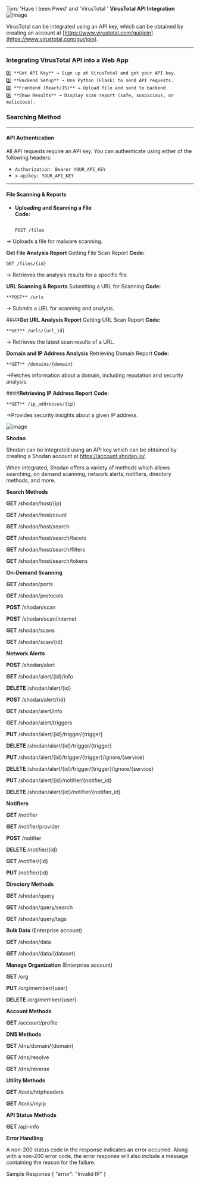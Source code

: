 Tom: 'Have I been Pwed' and 'VirusTotal '
**VirusTotal API Integration**
![image](https://github.com/user-attachments/assets/ed0312d3-0f23-487f-a6d6-32afab4a49ef)


VirusTotal can be integrated using an API key, which can be obtained by creating an account at [https://www.virustotal.com/gui/join](https://www.virustotal.com/gui/join).

---

### **Integrating VirusTotal API into a Web App**

    1️⃣ **Get API Key** → Sign up at VirusTotal and get your API key.  
    2️⃣ **Backend Setup** → Use Python (Flask) to send API requests.  
    3️⃣ **Frontend (React/JS)** → Upload file and send to backend.  
    4️⃣ **Show Results** → Display scan report (safe, suspicious, or malicious).  


### **Searching Method**

---

#### **API Authentication**

All API requests require an API key. You can authenticate using either of the following headers:

- `Authorization: Bearer YOUR_API_KEY`
- `x-apikey: YOUR_API_KEY`

---

#### **File Scanning & Reports**

- **Uploading and Scanning a File**  
  **Code:**  
  ```http
  
  POST /files
  
-> Uploads a file for malware scanning.
    
**Get File Analysis Report**
    Getting File Scan Report 
   **Code:** 

    
    GET /files/{id}
    
-> Retrieves the analysis results for a specific file.

**URL Scanning & Reports**
Submitting a URL for Scanning 
     **Code:**
    
    **POST** /urls
-> Submits a URL for scanning and analysis.

####**Get URL Analysis Report**
    Getting URL Scan Report 
     **Code:**
    
    **GET** /urls/{url_id}
-> Retrieves the latest scan results of a URL.

**Domain and IP Address Analysis**
    Retrieving Domain Report 
     **Code:**
    
    **GET** /domains/{domain}
->Fetches information about a domain, including reputation and security analysis.

####**Retrieving IP Address Report**
     **Code:**
    
    **GET** /ip_addresses/{ip}
->Provides security insights about a given IP address.


![image](https://github.com/user-attachments/assets/d19f96c2-a4db-436e-8ba7-60bd30f13716)











**Shodan**

Shodan can be integrated using an API key which can be obtained by creating a Shodan account at https://account.shodan.io/.

When integrated, Shodan offers a variety of methods which allows searching, on demand scanning, network alerts, notifiers, directory methods, and more.


**Search Methods**

**GET** /shodan/host/{ip}

**GET** /shodan/host/count

**GET** /shodan/host/search

**GET** /shodan/host/search/facets

**GET** /shodan/host/search/filters

**GET** /shodan/host/search/tokens


**On-Demand Scanning**

**GET** /shodan/ports

**GET** /shodan/protocols

**POST** /shodan/scan

**POST** /shodan/scan/internet

**GET** /shodan/scans

**GET** /shodan/scan/{id}


**Network Alerts**

**POST** /shodan/alert

**GET** /shodan/alert/{id}/info

**DELETE** /shodan/alert/{id}

**POST** /shodan/alert/{id}

**GET** /shodan/alert/info

**GET** /shodan/alert/triggers

**PUT** /shodan/alert/{id}/trigger/{trigger}

**DELETE** /shodan/alert/{id}/trigger/{trigger}

**PUT** /shodan/alert/{id}/trigger/{trigger}/ignore/{service}

**DELETE** /shodan/alert/{id}/trigger/{trigger}/ignore/{service}

**PUT** /shodan/alert/{id}/notifier/{notifier_id}

**DELETE** /shodan/alert/{id}/notifier/{notifier_id}

**Notifiers**

**GET** /notifier

**GET** /notifier/provider

**POST** /notifier

**DELETE** /notifier/{id}

**GET** /notifier/{id}

**PUT** /notifier/{id}


**Directory Methods**

**GET** /shodan/query

**GET** /shodan/query/search

**GET** /shodan/query/tags


**Bulk Data**  (Enterprise account)

**GET** /shodan/data

**GET** /shodan/data/{dataset}


**Manage Organization** (Enterprise account)

**GET** /org

**PUT** /org/member/{user}

**DELETE** /org/member/{user}


**Account Methods**

**GET** /account/profile


**DNS Methods**

**GET** /dns/domain/{domain}

**GET** /dns/resolve

**GET** /dns/reverse


**Utility Methods**

**GET** /tools/httpheaders

**GET** /tools/myip


**API Status Methods**

**GET** /api-info


**Error Handling**

A non-200 status code in the response indicates an error occurred. Along with a non-200 error code, the error response will also include a message containing the reason for the failure.

Sample Response
{
    "error": "Invalid IP"
}
